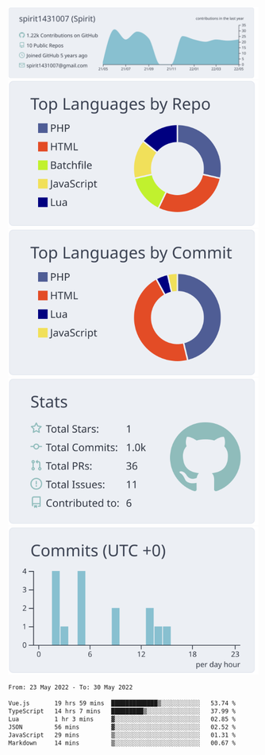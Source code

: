 [![](https://raw.githubusercontent.com/spirit1431007/spirit1431007/master/profile-summary-card-output/nord_bright/0-profile-details.svg)](https://git.io/spiritx)
[![](https://raw.githubusercontent.com/spirit1431007/spirit1431007/master/profile-summary-card-output/nord_bright/1-repos-per-language.svg)](https://git.io/spiritx) [![](https://raw.githubusercontent.com/spirit1431007/spirit1431007/master/profile-summary-card-output/nord_bright/2-most-commit-language.svg)](https://git.io/spiritx)
[![](https://raw.githubusercontent.com/spirit1431007/spirit1431007/master/profile-summary-card-output/nord_bright/3-stats.svg)](https://git.io/spiritx) [![](https://raw.githubusercontent.com/spirit1431007/spirit1431007/master/profile-summary-card-output/nord_bright/4-productive-time.svg)](https://git.io/spiritx)

<!--START_SECTION:waka-->

```text
From: 23 May 2022 - To: 30 May 2022

Vue.js       19 hrs 59 mins  █████████████▒░░░░░░░░░░░   53.74 %
TypeScript   14 hrs 7 mins   █████████▒░░░░░░░░░░░░░░░   37.99 %
Lua          1 hr 3 mins     ▓░░░░░░░░░░░░░░░░░░░░░░░░   02.85 %
JSON         56 mins         ▓░░░░░░░░░░░░░░░░░░░░░░░░   02.52 %
JavaScript   29 mins         ▒░░░░░░░░░░░░░░░░░░░░░░░░   01.31 %
Markdown     14 mins         ▒░░░░░░░░░░░░░░░░░░░░░░░░   00.67 %
```

<!--END_SECTION:waka-->

